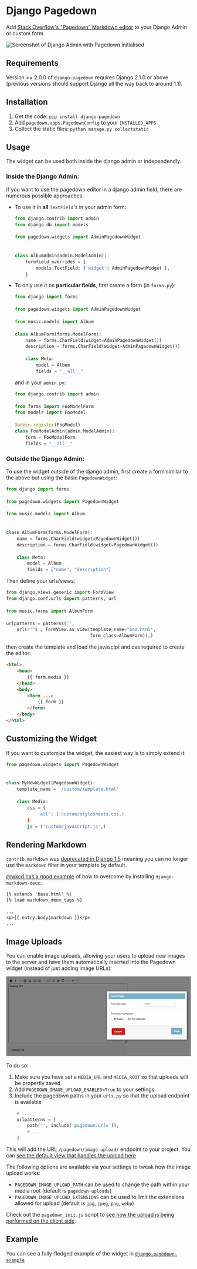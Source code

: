 Django Pagedown
===============

Add [Stack Overflow&#39;s &quot;Pagedown&quot; Markdown editor](https://github.com/StackExchange/pagedown/) to your Django Admin or custom form.

![Screenshot of Django Admin with Pagedown initialised](https://github.com/timmyomahony/django-pagedown/blob/master/screenshot.png?raw=true "A screenshot of Pagedown in Django's admin")

## Requirements

Version >= 2.0.0 of `django-pagedown` requires Django 2.1.0 or above (previous versions should support Django all the way back to around 1.1).

## Installation

1. Get the code: `pip install django-pagedown`
2. Add `pagedown.apps.PagedownConfig` to your `INSTALLED_APPS`
3. Collect the static files: `python manage.py collectstatic`

## Usage

The widget can be used both inside the django admin or independendly. 

### Inside the Django Admin:

If you want to use the pagedown editor in a django admin field, there are numerous possible approaches:

- To use it in **all** `TextField`'s in your admin form:

    ```python
    from django.contrib import admin
    from django.db import models

    from pagedown.widgets import AdminPagedownWidget


    class AlbumAdmin(admin.ModelAdmin):
        formfield_overrides = {
            models.TextField: {'widget': AdminPagedownWidget },
        }
    ```
- To only use it on **particular fields**, first create a form (in `forms.py`):

    ```python
    from django import forms
    
    from pagedown.widgets import AdminPagedownWidget
    
    from music.models import Album

    class AlbumForm(forms.ModelForm):
        name = forms.CharField(widget=AdminPagedownWidget())
        description = forms.CharField(widget=AdminPagedownWidget())

        class Meta:
            model = Album
            fields = "__all__"
    ```

    and in your `admin.py`:

    ```python
    from django.contrib import admin
    
    from forms import FooModelForm
    from models import FooModel

    @admin.register(FooModel)
    class FooModelAdmin(admin.ModelAdmin):
        form = FooModelForm
        fields = "__all__"
    ```

### Outside the Django Admin:

To use the widget outside of the django admin, first create a form similar to the above but using the basic `PagedownWidget`:

```python
from django import forms

from pagedown.widgets import PagedownWidget

from music.models import Album


class AlbumForm(forms.ModelForm):
    name = forms.CharField(widget=PagedownWidget())
    description = forms.CharField(widget=PagedownWidget())

    class Meta:
        model = Album
        fields = ["name", "description"]
```

Then define your urls/views:

```py
from django.views.generic import FormView
from django.conf.urls import patterns, url

from music.forms import AlbumForm

urlpatterns = patterns('',
    url(r'^$', FormView.as_view(template_name="baz.html",
                                form_class=AlbumForm)),)
```

then create the template and load the javascipt and css required to create the editor:

```html
<html>
    <head>
        {{ form.media }}
    </head>
    <body>
        <form ...>
            {{ form }}
        </form>
    </body>
</html>
```

## Customizing the Widget

If you want to customize the widget, the easiest way is to simply extend it:

```py
from pagedown.widgets import PagedownWidget


class MyNewWidget(PagedownWidget):
    template_name = '/custom/template.html'

    class Media:
        css = {
            'all': ('custom/stylesheets.css,)
        }
        js = ('custom/javascript.js',)
```

## Rendering Markdown

`contrib.markdown` was [deprecated in Django 1.5](https://code.djangoproject.com/ticket/18054) meaning you can no longer use the `markdown` filter in your template by default. 

[@wkcd has a good example](https://github.com/timmyomahony/django-pagedown/issues/18#issuecomment-37535535) of how to overcome by installing `django-markdown-deux`: 

```
{% extends 'base.html' %}
{% load markdown_deux_tags %}
	
...
<p>{{ entry.body|markdown }}</p>
...
```

## Image Uploads

You can enable image uploads, allowing your users to upload new images to the server and have them automatically inserted into the Pagedown widget (instead of just adding image URLs):

![Screenshot of Django Admin with image upload enabled](https://github.com/timmyomahony/django-pagedown/blob/develop/image-upload.png?raw=true "Screenshot of Django Admin with image upload enabled")

To do so:

1. Make sure you have set a `MEDIA_URL` and `MEDIA_ROOT` so that uploads will be propertly saved
2. Add `PAGEDOWN_IMAGE_UPLOAD_ENABLED=True` to your settings
3. Include the pagedown paths in your `urls.py` so that the upload endpoint is available

```py
    # ...
    urlpatterns = [
        path('', include('pagedown.urls')),
        # ...
    ]
```

This will add the URL `/pagedown/image-upload/` endpoint to your project. You can [see the default view that handles the upload here](https://github.com/timmyomahony/django-pagedown/blob/develop/pagedown/views.py)

The following options are available via your settings to tweak how the image upload works:

- `PAGEDOWN_IMAGE_UPLOAD_PATH` can be used to change the path within your media root (default is `pagedown-uploads`)
- `PAGEDOWN_IMAGE_UPLOAD_EXTENSIONS` can be used to limit the extensions allowed for upload (default is `jpg`, `jpeg`, `png`, `webp`)

Check out the `pagedown_init.js` script to [see how the upload is being performed on the client side](https://github.com/timmyomahony/django-pagedown/blob/develop/pagedown/static/pagedown_init.js).

## Example

You can see a fully-fledged example of the widget in [`django-pagedown-example`](https://github.com/timmyomahony/django-pagedown-example)
